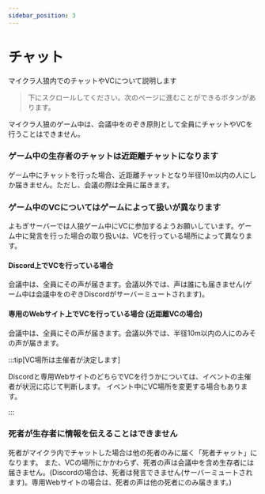 ```yaml
---
sidebar_position: 3
---
```


# チャット

マイクラ人狼内でのチャットやVCについて説明します

> 下にスクロールしてください。次のページに進むことができるボタンがあります。

マイクラ人狼のゲーム中は、会議中をのぞき原則として全員にチャットやVCを行うことはできません。

### ゲーム中の生存者のチャットは近距離チャットになります

ゲーム中にチャットを行った場合、近距離チャットとなり半径10m以内の人にしか届きません。ただし、会議の際は全員に届きます。

### ゲーム中のVCについてはゲームによって扱いが異なります

よもぎサーバーでは人狼ゲーム中にVCに参加するようお願いしています。ゲーム中に発言を行った場合の取り扱いは、VCを行っている場所によって異なります。

#### Discord上でVCを行っている場合

会議中は、全員にその声が届きます。会議以外では、声は誰にも届きません(ゲーム中は会議中をのぞきDiscordがサーバーミュートされます)。

#### 専用のWebサイト上でVCを行っている場合 (近距離VCの場合)

会議中は、全員にその声が届きます。会議以外では、半径10m以内の人にのみその声が届きます。

:::tip[VC場所は主催者が決定します]

Discordと専用WebサイトのどちらでVCを行うかについては、イベントの主催者が状況に応じて判断します。
イベント中にVC場所を変更する場合もあります。

:::

### 死者が生存者に情報を伝えることはできません

死者がマイクラ内でチャットした場合は他の死者のみに届く「死者チャット」になります。
また、VCの場所にかかわらず、死者の声は会議中を含め生存者には届きません。(Discordの場合は、死者は発言できません(サーバーミュートされます)。専用Webサイトの場合は、死者の声は他の死者にのみ届きます。)